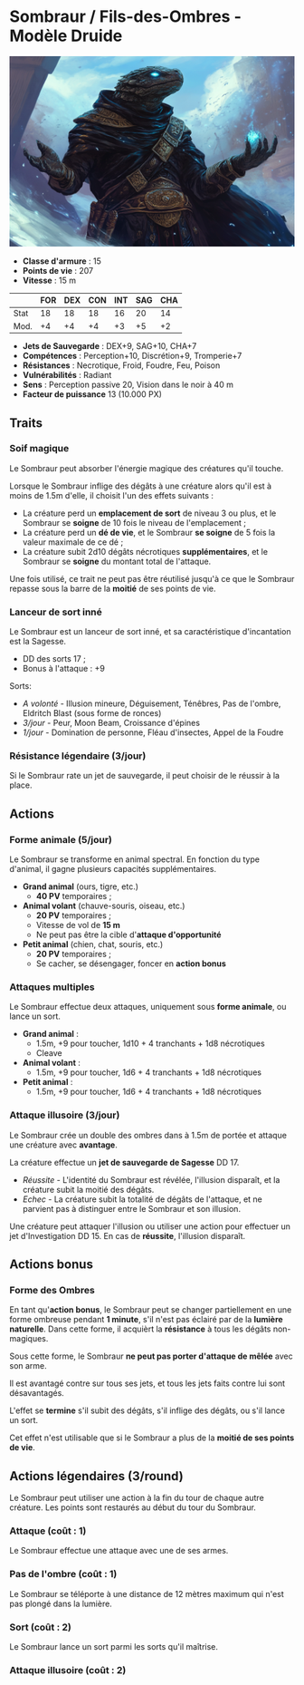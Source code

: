 # Sombraur / Fils-des-Ombres - Modèle Druide
![Sombraur](../../_images/AnaximandrosAndreadis_3.png)

* **Classe d'armure** : 15
* **Points de vie** : 207
* **Vitesse** : 15 m  

|    |FOR|DEX|CON|INT|SAG|CHA|
|----|---|---|---|---|---|---|
|Stat|18 |18 |18 |16 |20 |14 |
|Mod.|+4 |+4 |+4 |+3 |+5 |+2 |

* **Jets de Sauvegarde** : DEX+9, SAG+10, CHA+7
* **Compétences** : Perception+10, Discrétion+9, Tromperie+7
* **Résistances** : Necrotique, Froid, Foudre, Feu, Poison
* **Vulnérabilités** : Radiant
* **Sens** : Perception passive 20, Vision dans le noir à 40 m
* **Facteur de puissance** 13 (10.000 PX)

## Traits
### Soif magique
Le Sombraur peut absorber l'énergie magique des créatures qu'il touche.

Lorsque le Sombraur inflige des dégâts à une créature alors qu'il est à moins de 1.5m d'elle, il choisit l'un des effets suivants :
* La créature perd un **emplacement de sort** de niveau 3 ou plus, et le Sombraur se **soigne** de 10 fois le niveau de l'emplacement ;
* La créature perd un **dé de vie**, et le Sombraur **se soigne** de 5 fois la valeur maximale de ce dé ;
* La créature subit 2d10 dégâts nécrotiques **supplémentaires**, et le Sombraur se **soigne** du montant total de l'attaque.

Une fois utilisé, ce trait ne peut pas être réutilisé jusqu'à ce que le Sombraur repasse sous la barre de la **moitié** de ses points de vie.

### Lanceur de sort inné
Le Sombraur est un lanceur de sort inné, et sa caractéristique d'incantation est la Sagesse.
* DD des sorts 17 ;
* Bonus à l'attaque : +9

Sorts:
* *A volonté* - Illusion mineure, Déguisement, Ténêbres, Pas de l'ombre, Eldritch Blast (sous forme de ronces)
* *3/jour* - Peur, Moon Beam, Croissance d'épines
* *1/jour* - Domination de personne, Fléau d'insectes, Appel de la Foudre

### Résistance légendaire (3/jour)
Si le Sombraur rate un jet de sauvegarde, il peut choisir de le réussir à la place.

## Actions

### Forme animale (5/jour)
Le Sombraur se transforme en animal spectral. En fonction du type d'animal, il gagne plusieurs capacités supplémentaires.

* **Grand animal** (ours, tigre, etc.)
    * **40 PV** temporaires ;
* **Animal volant** (chauve-souris, oiseau, etc.)
    * **20 PV** temporaires ;
    * Vitesse de vol de **15 m**
    * Ne peut pas être la cible d'**attaque d'opportunité**
* **Petit animal** (chien, chat, souris, etc.)
    * **20 PV** temporaires ;
    * Se cacher, se désengager, foncer en **action bonus**

### Attaques multiples
Le Sombraur effectue deux attaques, uniquement sous **forme animale**, ou lance un sort.

* **Grand animal** :
    * 1.5m, +9 pour toucher, 1d10 + 4 tranchants + 1d8 nécrotiques
    * Cleave
* **Animal volant** :
    * 1.5m, +9 pour toucher, 1d6 + 4 tranchants + 1d8 nécrotiques
* **Petit animal** :
    * 1.5m, +9 pour toucher, 1d6 + 4 tranchants + 1d8 nécrotiques

### Attaque illusoire (3/jour)
Le Sombraur crée un double des ombres dans à 1.5m de portée et attaque une créature avec **avantage**.

La créature effectue un **jet de sauvegarde de Sagesse** DD 17.
* *Réussite* - L'identité du Sombraur est révélée, l'illusion disparaît, et la créature subit la moitié des dégâts.
* *Echec* - La créature subit la totalité de dégâts de l'attaque, et ne parvient pas à distinguer entre le Sombraur et son illusion.

Une créature peut attaquer l'illusion ou utiliser une action pour effectuer un jet d'Investigation DD 15. En cas de **réussite**, l'illusion disparaît.

## Actions bonus
### Forme des Ombres
En tant qu'**action bonus**, le Sombraur peut se changer partiellement en une forme ombreuse pendant **1 minute**, s'il n'est pas éclairé par de la **lumière naturelle**. Dans cette forme, il acquièrt  la **résistance** à tous les dégâts non-magiques.

Sous cette forme, le Sombraur **ne peut pas porter d'attaque de mêlée** avec son arme.

Il est avantagé contre sur tous ses jets, et tous les jets faits contre lui sont désavantagés.

L'effet se **termine** s'il subit des dégâts, s'il inflige des dégâts, ou s'il lance un sort.

Cet effet n'est utilisable que si le Sombraur a plus de la **moitié de ses points de vie**.

## Actions légendaires (3/round)

Le Sombraur peut utiliser une action à la fin du tour de chaque autre créature. Les points sont restaurés au début du tour du Sombraur.

### Attaque (coût : 1)
Le Sombraur effectue une attaque avec une de ses armes.
### Pas de l'ombre (coût : 1)
Le Sombraur se téléporte à une distance de 12 mètres maximum qui n'est pas plongé dans la lumière.
### Sort (coût : 2)
Le Sombraur lance un sort parmi les sorts qu'il maîtrise.
### Attaque illusoire (coût : 2)
